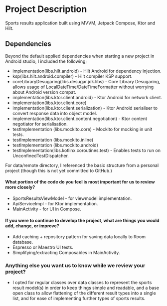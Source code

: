 # Project Description
Sports results application built using MVVM, Jetpack Compose, Ktor and Hilt.

## Dependencies
Beyond the default applied dependencies when starting a new project in Android studio, I included the following;

- implementation(libs.hilt.android) - Hilt Android for dependency injection.
- ksp(libs.hilt.android.compiler) - Hilt compiler KSP support.
- coreLibraryDesugaring(libs.desugar.jdk.libs) - Core Library Desugaring, allows usage of LocalDateTime/DateTimeFormatter without worrying about Android version compat.
- implementation(libs.ktor.client.android) - Ktor Android for network client.
- implementation(libs.ktor.client.core)
- implementation(libs.ktor.client.serialization) - Ktor Android serialiser to convert response data into object model.
- implementation(libs.ktor.client.content.negotiation) - Ktor content negotiator for serialisation.
- testImplementation (libs.mockito.core) - Mockito for mocking in unit tests.
- testImplementation (libs.mockito.inline)
- testImplementation (libs.mockito.android)
- testImplementation(libs.kotlinx.coroutines.test) - Enables tests to run on UnconfinedTestDispatcher.

For data/remote directory, I referenced the basic structure from a personal project (though this is not yet committed to GitHub.)

#### What portion of the code do you feel is most important for us to review more closely?

- SportsResultsViewModel - for viewmodel implementation.
- ApiServiceImpl - for Ktor implementation.
- MainActivity - for UI in Compose.

#### If you were to continue to develop the project, what are things you would add, change, or improve?
- Add caching + repository pattern for saving data locally to Room database.
- Espresso or Maestro UI tests.
- Simplifying/extracting Composables in MainActivity.

### Anything else you want us to know while we review your project?
- I opted for regular classes over data classes to represent the sports result model(s) in order to keep things simple and readable, and a base open class to allow flattening of the different result types into a single list, and for ease of implementing further types of sports results. 